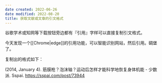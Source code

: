 ```yaml
---
date created: 2022-06-26
date modified: 2022-08-20
title: 获取文献或文章的引文格式
---
```


谷歌学术或知网等下载按钮旁边都有『引用』字样可以直接复制引文格式。

今天发现一个[[Chrome|edge]]的引用功能，可以智能识别网站，然后引用。碉堡了。

复制出的格式如下：

(2014, January 4). 筋膜枪？泡沫轴？运动后怎样才能科学地恢复身体机能 - 少数派. Sspai. <https://sspai.com/post/73944>
